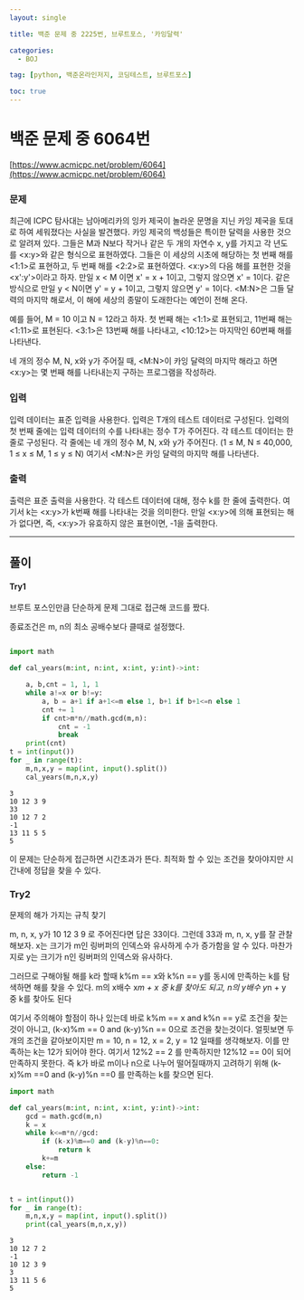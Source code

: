 ```yaml
---
layout: single

title: 백준 문제 중 2225번, 브루트포스, '카잉달력'

categories:
  - BOJ

tag: [python, 백준온라인저지, 코딩테스트, 브루트포스]

toc: true
---
```


# 백준 문제 중 6064번
[https://www.acmicpc.net/problem/6064](https://www.acmicpc.net/problem/6064)

### 문제

최근에 ICPC 탐사대는 남아메리카의 잉카 제국이 놀라운 문명을 지닌 카잉 제국을 토대로 하여 세워졌다는 사실을 발견했다. 카잉 제국의 백성들은 특이한 달력을 사용한 것으로 알려져 있다. 그들은 M과 N보다 작거나 같은 두 개의 자연수 x, y를 가지고 각 년도를 <x:y>와 같은 형식으로 표현하였다. 그들은 이 세상의 시초에 해당하는 첫 번째 해를 <1:1>로 표현하고, 두 번째 해를 <2:2>로 표현하였다. <x:y>의 다음 해를 표현한 것을 <x':y'>이라고 하자. 만일 x < M 이면 x' = x + 1이고, 그렇지 않으면 x' = 1이다. 같은 방식으로 만일 y < N이면 y' = y + 1이고, 그렇지 않으면 y' = 1이다. <M:N>은 그들 달력의 마지막 해로서, 이 해에 세상의 종말이 도래한다는 예언이 전해 온다. 

예를 들어, M = 10 이고 N = 12라고 하자. 첫 번째 해는 <1:1>로 표현되고, 11번째 해는 <1:11>로 표현된다. <3:1>은 13번째 해를 나타내고, <10:12>는 마지막인 60번째 해를 나타낸다. 

네 개의 정수 M, N, x와 y가 주어질 때, <M:N>이 카잉 달력의 마지막 해라고 하면 <x:y>는 몇 번째 해를 나타내는지 구하는 프로그램을 작성하라.

### 입력

입력 데이터는 표준 입력을 사용한다. 입력은 T개의 테스트 데이터로 구성된다. 입력의 첫 번째 줄에는 입력 데이터의 수를 나타내는 정수 T가 주어진다. 각 테스트 데이터는 한 줄로 구성된다. 각 줄에는 네 개의 정수 M, N, x와 y가 주어진다. (1 ≤ M, N ≤ 40,000, 1 ≤ x ≤ M, 1 ≤ y ≤ N) 여기서 <M:N>은 카잉 달력의 마지막 해를 나타낸다.

### 출력

출력은 표준 출력을 사용한다. 각 테스트 데이터에 대해, 정수 k를 한 줄에 출력한다. 여기서 k는 <x:y>가 k번째 해를 나타내는 것을 의미한다. 만일 <x:y>에 의해 표현되는 해가 없다면, 즉, <x:y>가 유효하지 않은 표현이면, -1을 출력한다.

---

## 풀이

#### Try1

브루트 포스인만큼 단순하게 문제 그대로 접근해 코드를 짰다.

종료조건은 m, n의 최소 공배수보다 클때로 설정했다.


```python

import math

def cal_years(m:int, n:int, x:int, y:int)->int:

    a, b,cnt = 1, 1, 1
    while a!=x or b!=y:
        a, b = a+1 if a+1<=m else 1, b+1 if b+1<=n else 1
        cnt += 1
        if cnt>m*n//math.gcd(m,n):
            cnt = -1
            break
    print(cnt)
t = int(input())
for _ in range(t):
    m,n,x,y = map(int, input().split())
    cal_years(m,n,x,y)
```

    3
    10 12 3 9
    33
    10 12 7 2
    -1
    13 11 5 5
    5


이 문제는 단순하게 접근하면 시간초과가 뜬다. 최적화 할 수 있는 조건을 찾아야지만 시간내에 정답을 찾을 수 있다.

### Try2

문제의 해가 가지는 규칙 찾기

m, n, x, y가 10 12 3 9 로 주어진다면 답은 33이다. 그런데 33과 m, n, x, y를 잘 관찰해보자. x는 크기가 m인 링버퍼의 인덱스와 유사하게 수가 증가함을 알 수 있다. 마찬가지로 y는 크기가 n인 링버퍼의 인덱스와 유사하다.

그러므로 구해야될 해를 k라 할때 k%m == x와 k%n == y를 동시에 만족하는 k를 탐색하면 해를 찾을 수 있다. m의 x배수 x*m + x 중 k를 찾아도 되고, n의 y배수 y*n + y 중 k를 찾아도 된다

여기서 주의해야 할점이 하나 있는데 바로 k%m == x and k%n == y로 조건을 찾는것이 아니고, (k-x)%m == 0 and (k-y)%n == 0으로 조건을 찾는것이다. 얼핏보면 두개의 조건을 같아보이지만 m = 10, n = 12, x = 2, y = 12 일때를 생각해보자. 이를 만족하는 k는 12가 되어야 한다. 여기서 12%2 == 2 를 만족하지만 12%12 == 0이 되어 만족하지 못한다. 즉 k가 바로 m이나 n으로 나누어 떨어질때까지 고려하기 위해 (k-x)%m ==0 and (k-y)%n ==0 를 만족하는 k를 찾으면 된다.


```python
import math

def cal_years(m:int, n:int, x:int, y:int)->int:
    gcd = math.gcd(m,n)
    k = x
    while k<=m*n//gcd:
        if (k-x)%m==0 and (k-y)%n==0:
            return k
        k+=m
    else:
        return -1        


t = int(input())
for _ in range(t):
    m,n,x,y = map(int, input().split())
    print(cal_years(m,n,x,y))
```

    3
    10 12 7 2
    -1
    10 12 3 9
    3
    13 11 5 6
    5


